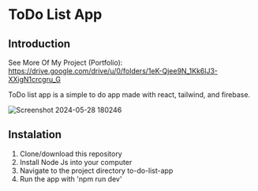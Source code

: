 # ToDo List App

## Introduction
  See More Of My Project (Portfolio): https://drive.google.com/drive/u/0/folders/1eK-Qjee9N_1Kk6lJ3-XXigN1crcgru_G
  
  ToDo list app is a simple to do app made with react, tailwind, and firebase.
  
![Screenshot 2024-05-28 180246](https://github.com/Alvin-Saputra/Simple-ToDo-List-App/assets/145079710/3dd3ffba-e778-443b-abb4-8290c92f1f59)


## Instalation
  1. Clone/download this repository
  2. Install Node Js into your computer
  3. Navigate to the project directory to-do-list-app
  4. Run the app with 'npm run dev'
